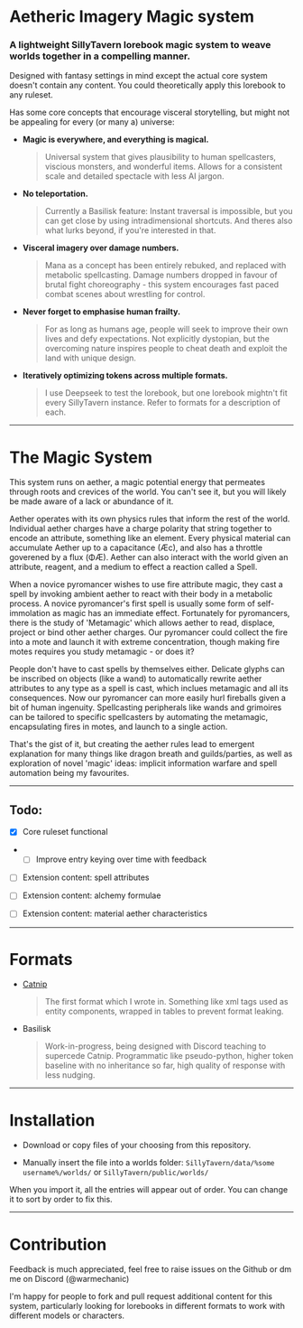 # Aetheric Imagery Magic system
### A lightweight SillyTavern lorebook magic system to weave worlds together in a compelling manner.

Designed with fantasy settings in mind except the actual core system doesn't contain any content. You could theoretically apply this lorebook to any ruleset. 

Has some core concepts that encourage visceral storytelling, but might not be appealing for every (or many a) universe:

- **Magic is everywhere, and everything is magical.**
  > Universal system that gives plausibility to human spellcasters, viscious monsters, and wonderful items. Allows for a consistent scale and detailed spectacle with less AI jargon.

- **No teleportation.**
  > Currently a Basilisk feature: Instant traversal is impossible, but you can get close by using intradimensional shortcuts. And theres also what lurks beyond, if you're interested in that.

- **Visceral imagery over damage numbers.**
  > Mana as a concept has been entirely rebuked, and replaced with metabolic spellcasting. Damage numbers dropped in favour of brutal fight choreography - this system encourages fast paced combat scenes about wrestling for control. 

- **Never forget to emphasise human frailty.**
  > For as long as humans age, people will seek to improve their own lives and defy expectations. Not explicitly dystopian, but the overcoming nature inspires people to cheat death and exploit the land with unique design.

- **Iteratively optimizing tokens across multiple formats.**
  > I use Deepseek to test the lorebook, but one lorebook mightn't fit every SillyTavern instance. Refer to formats for a description of each.

---

# The Magic System

This system runs on aether, a magic potential energy that permeates through roots and crevices of the world. You can't see it, but you will likely be made aware of a lack or abundance of it.

Aether operates with its own physics rules that inform the rest of the world. Individual aether charges have a charge polarity that string together to encode an attribute, something like an element. Every physical material can accumulate Aether up to a capacitance (Æc), and also has a throttle goverened by a flux (ΦÆ). Aether can also interact with the world given an attribute, reagent, and a medium to effect a reaction called a Spell.

When a novice pyromancer wishes to use fire attribute magic, they cast a spell by invoking ambient aether to react with their body in a metabolic process. A novice pyromancer's first spell is usually some form of self-immolation as magic has an immediate effect. Fortunately for pyromancers, there is the study of 'Metamagic' which allows aether to read, displace, project or bind other aether charges. Our pyromancer could collect the fire into a mote and launch it with extreme concentration, though making fire motes requires you study metamagic - or does it?

People don't have to cast spells by themselves either. Delicate glyphs can be inscribed on objects (like a wand) to automatically rewrite aether attributes to any type as a spell is cast, which inclues metamagic and all its consequences. Now our pyromancer can more easily hurl fireballs given a bit of human ingenuity. Spellcasting peripherals like wands and grimoires can be tailored to specific spellcasters by automating the metamagic, encapsulating fires in motes, and launch to a single action.

That's the gist of it, but creating the aether rules lead to emergent explanation for many things like dragon breath and guilds/parties, as well as exploration of novel 'magic' ideas: implicit information warfare and spell automation being my favourites.

---

## Todo:

- [X] Core ruleset functional
- - [ ] Improve entry keying over time with feedback

- [ ] Extension content: spell attributes

- [ ] Extension content: alchemy formulae

- [ ] Extension content: material aether characteristics
---

# Formats

- [Catnip](https://github.com/thaalesalves/ai-games-research/wiki/CAT-nip--SFW-guide-by-Covalent-and-Curious-Nekomimi)
	> The first format which I wrote in. Something like xml tags used as entity components, wrapped in tables to prevent format leaking.

- Basilisk
	> Work-in-progress, being designed with Discord teaching to supercede Catnip. Programmatic like pseudo-python, higher token baseline with no inheritance so far, high quality of response with less nudging.

---

# Installation

- Download or copy files of your choosing from this repository.

- Manually insert the file into a worlds folder: `SillyTavern/data/%some username%/worlds/` or `SillyTavern/public/worlds/`

When you import it, all the entries will appear out of order. You can change it to sort by order to fix this.

---

# Contribution

Feedback is much appreciated, feel free to raise issues on the Github or dm me on Discord (@warmechanic)

I'm happy for people to fork and pull request additional content for this system, particularly looking for lorebooks in different formats to work with different models or characters.
